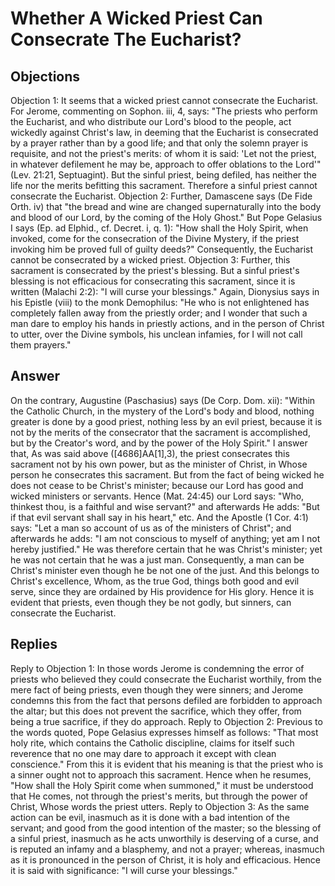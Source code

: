# Whether A Wicked Priest Can Consecrate The Eucharist?
## Objections
Objection 1: It seems that a wicked priest cannot consecrate the Eucharist. For Jerome, commenting on Sophon. iii, 4, says: "The priests who perform the Eucharist, and who distribute our Lord's blood to the people, act wickedly against Christ's law, in deeming that the Eucharist is consecrated by a prayer rather than by a good life; and that only the solemn prayer is requisite, and not the priest's merits: of whom it is said: 'Let not the priest, in whatever defilement he may be, approach to offer oblations to the Lord'" (Lev. 21:21, Septuagint). But the sinful priest, being defiled, has neither the life nor the merits befitting this sacrament. Therefore a sinful priest cannot consecrate the Eucharist.
Objection 2: Further, Damascene says (De Fide Orth. iv) that "the bread and wine are changed supernaturally into the body and blood of our Lord, by the coming of the Holy Ghost." But Pope Gelasius I says (Ep. ad Elphid., cf. Decret. i, q. 1): "How shall the Holy Spirit, when invoked, come for the consecration of the Divine Mystery, if the priest invoking him be proved full of guilty deeds?" Consequently, the Eucharist cannot be consecrated by a wicked priest.
Objection 3: Further, this sacrament is consecrated by the priest's blessing. But a sinful priest's blessing is not efficacious for consecrating this sacrament, since it is written (Malachi 2:2): "I will curse your blessings." Again, Dionysius says in his Epistle (viii) to the monk Demophilus: "He who is not enlightened has completely fallen away from the priestly order; and I wonder that such a man dare to employ his hands in priestly actions, and in the person of Christ to utter, over the Divine symbols, his unclean infamies, for I will not call them prayers."
## Answer
On the contrary, Augustine (Paschasius) says (De Corp. Dom. xii): "Within the Catholic Church, in the mystery of the Lord's body and blood, nothing greater is done by a good priest, nothing less by an evil priest, because it is not by the merits of the consecrator that the sacrament is accomplished, but by the Creator's word, and by the power of the Holy Spirit."
I answer that, As was said above ([4686]AA[1],3), the priest consecrates this sacrament not by his own power, but as the minister of Christ, in Whose person he consecrates this sacrament. But from the fact of being wicked he does not cease to be Christ's minister; because our Lord has good and wicked ministers or servants. Hence (Mat. 24:45) our Lord says: "Who, thinkest thou, is a faithful and wise servant?" and afterwards He adds: "But if that evil servant shall say in his heart," etc. And the Apostle (1 Cor. 4:1) says: "Let a man so account of us as of the ministers of Christ"; and afterwards he adds: "I am not conscious to myself of anything; yet am I not hereby justified." He was therefore certain that he was Christ's minister; yet he was not certain that he was a just man. Consequently, a man can be Christ's minister even though he be not one of the just. And this belongs to Christ's excellence, Whom, as the true God, things both good and evil serve, since they are ordained by His providence for His glory. Hence it is evident that priests, even though they be not godly, but sinners, can consecrate the Eucharist.
## Replies
Reply to Objection 1: In those words Jerome is condemning the error of priests who believed they could consecrate the Eucharist worthily, from the mere fact of being priests, even though they were sinners; and Jerome condemns this from the fact that persons defiled are forbidden to approach the altar; but this does not prevent the sacrifice, which they offer, from being a true sacrifice, if they do approach.
Reply to Objection 2: Previous to the words quoted, Pope Gelasius expresses himself as follows: "That most holy rite, which contains the Catholic discipline, claims for itself such reverence that no one may dare to approach it except with clean conscience." From this it is evident that his meaning is that the priest who is a sinner ought not to approach this sacrament. Hence when he resumes, "How shall the Holy Spirit come when summoned," it must be understood that He comes, not through the priest's merits, but through the power of Christ, Whose words the priest utters.
Reply to Objection 3: As the same action can be evil, inasmuch as it is done with a bad intention of the servant; and good from the good intention of the master; so the blessing of a sinful priest, inasmuch as he acts unworthily is deserving of a curse, and is reputed an infamy and a blasphemy, and not a prayer; whereas, inasmuch as it is pronounced in the person of Christ, it is holy and efficacious. Hence it is said with significance: "I will curse your blessings."
